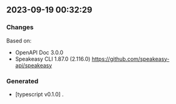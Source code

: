 

## 2023-09-19 00:32:29
### Changes
Based on:
- OpenAPI Doc 3.0.0 
- Speakeasy CLI 1.87.0 (2.116.0) https://github.com/speakeasy-api/speakeasy
### Generated
- [typescript v0.1.0] .